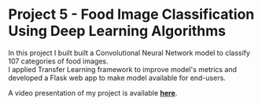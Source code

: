 # Project 5 - Food Image Classification Using Deep Learning Algorithms

In this project I built built a Convolutional Neural Network model to classify 107 categories of food images.     
I applied Transfer Learning framework to improve model's metrics and developed a  Flask web app to make model available for end-users.   

A video presentation of my project is available **[here](https://www.youtube.com/watch?v=T60UXE-hwrY&feature=youtu.be)**.
